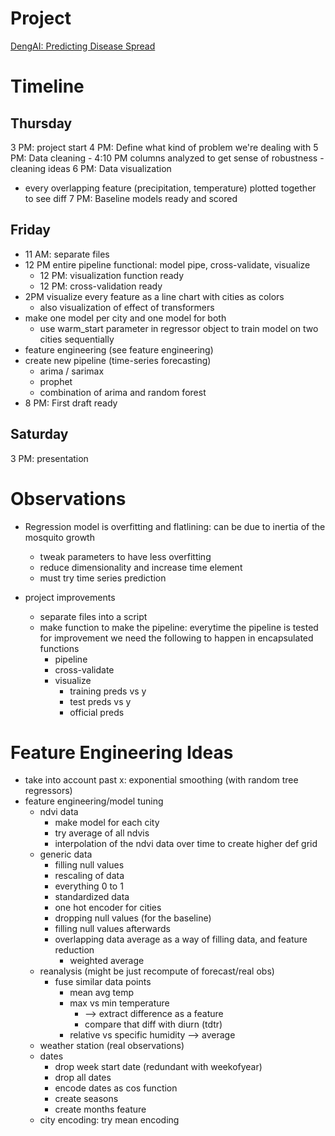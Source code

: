 # Project
[DengAI: Predicting Disease Spread](https://www.drivendata.org/competitions/44/dengai-predicting-disease-spread/)

# Timeline
## Thursday
3 PM: project start
4 PM: Define what kind of problem we're dealing with
5 PM: Data cleaning
    - 4:10 PM columns analyzed to get sense of robustness
    - cleaning ideas
6 PM: Data visualization
- every overlapping feature (precipitation, temperature) plotted together to see diff
7 PM: Baseline models ready and scored

## Friday
- 11 AM: separate files
- 12 PM entire pipeline functional: model pipe, cross-validate, visualize
  - 12 PM: visualization function ready
  - 12 PM: cross-validation ready
- 2PM visualize every feature as a line chart with cities as colors
  - also visualization of effect of transformers
- make one model per city and one model for both
  - use warm_start parameter in regressor object to train model on two cities sequentially
- feature engineering (see feature engineering)
- create new pipeline (time-series forecasting)
  - arima / sarimax
  - prophet
  - combination of arima and random forest
- 8 PM: First draft ready

## Saturday
3 PM: presentation

# Observations
- Regression model is overfitting and flatlining: can be due to inertia of the mosquito growth
  - tweak parameters to have less overfitting
  - reduce dimensionality and increase time element 
  - must try time series prediction

- project improvements
  - separate files into a script
  - make function to make the pipeline: everytime the pipeline is tested for improvement we need the following to happen in encapsulated functions
    - pipeline
    - cross-validate
    - visualize
      - training preds vs y
      - test preds vs y
      - official preds


# Feature Engineering Ideas
- take into account past x: exponential smoothing (with random tree regressors)
- feature engineering/model tuning
  - ndvi data
    - make model for each city
    - try average of all ndvis
    - interpolation of the ndvi data over time to create higher def grid
  - generic data
    - filling null values
    - rescaling of data
    - everything 0 to 1
    - standardized data
    - one hot encoder for cities
    - dropping null values (for the baseline)
    - filling null values afterwards
    - overlapping data average as a way of filling data, and feature reduction
      - weighted average 
  - reanalysis (might be just recompute of forecast/real obs)
    - fuse similar data points
      - mean avg temp
      - max vs min temperature 
        - --> extract difference as a feature
        - compare that diff with diurn (tdtr)
      - relative vs specific humidity --> average
  - weather station (real observations)
  - dates
    - drop week start date (redundant with weekofyear)
    - drop all dates
    - encode dates as cos function
    - create seasons
    - create months feature
  - city encoding: try mean encoding
